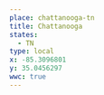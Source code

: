 ```yaml
---
place: chattanooga-tn
title: Chattanooga
states:
  - TN
type: local
x: -85.3096801
y: 35.0456297
wwc: true
---
```

